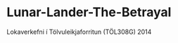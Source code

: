 Lunar-Lander-The-Betrayal
=========================

Lokaverkefni í Tölvuleikjaforritun (TÖL308G) 2014
